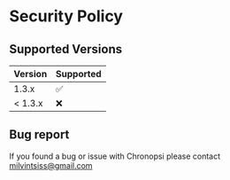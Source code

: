 # Security Policy

## Supported Versions

| Version | Supported          |
| ------- | ------------------ |
| 1.3.x   | :white_check_mark: |
| < 1.3.x | :x:                |

## Bug report

If you found a bug or issue with Chronopsi please contact milvintsiss@gmail.com
